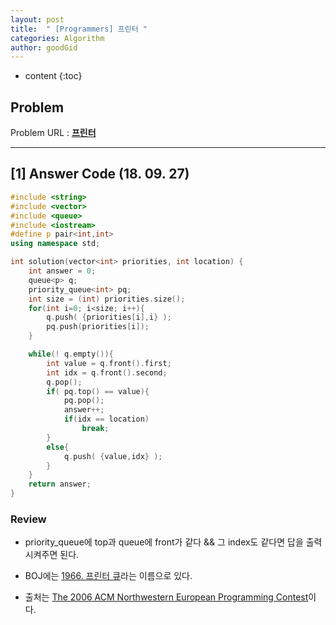 ```yaml
---
layout: post
title:  " [Programmers] 프린터 "
categories: Algorithm
author: goodGid
---
```

* content
{:toc}

## Problem 
Problem URL : **[프린터](https://programmers.co.kr/learn/courses/30/lessons/42587)**








---

## [1] Answer Code (18. 09. 27)

``` cpp
#include <string>
#include <vector>
#include <queue>
#include <iostream>
#define p pair<int,int>
using namespace std;

int solution(vector<int> priorities, int location) {
    int answer = 0;
    queue<p> q;
    priority_queue<int> pq;
    int size = (int) priorities.size();
    for(int i=0; i<size; i++){
        q.push( {priorities[i],i} );
        pq.push(priorities[i]);
    }

    while(! q.empty()){
        int value = q.front().first;
        int idx = q.front().second;
        q.pop();
        if( pq.top() == value){
            pq.pop();
            answer++;
            if(idx == location)
                break;
        }
        else{
            q.push( {value,idx} );
        }
    }
    return answer;
}
```

### Review

* priority_queue에 top과 queue에 front가 같다 && 그 index도 같다면 답을 출력시켜주면 된다. 

* BOJ에는 [1966. 프린터 큐]({{site.url}}/BOJ-1966/)라는 이름으로 있다.

* 출처는 [The 2006 ACM Northwestern European Programming Contest](http://www.csc.kth.se/contest/nwerc/2006/problems/nwerc06.pdf)이다.
